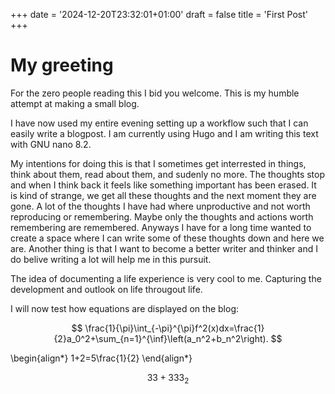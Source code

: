 +++
date = '2024-12-20T23:32:01+01:00'
draft = false
title = 'First Post'
+++

# My greeting
For the zero people reading this I bid you welcome. This is my humble attempt at making a small blog.

I have now used my entire evening setting up a workflow such that I can easily write a blogpost. I am currently using Hugo and I am writing this text with GNU nano 8.2.

My intentions for doing this is that I sometimes get interrested in things, think about them, read about them, and sudenly no more. The thoughts stop and when I think back it feels
like something important has been erased. It is kind of strange, we get all these thoughts and the next moment they are gone. A lot of the thoughts I have had where unproductive and 
not worth reproducing or remembering. Maybe only the thoughts and actions worth remembering are remembered. Anyways I have for a long time wanted to create a space where I can write
some of these thoughts down and here we are. Another thing is that I want to become a better writer and thinker and I do belive writing a lot will help me in this pursuit. 

The idea of documenting a life experience is very cool to me. Capturing the development and outlook on life througout life. 

I will now test how equations are displayed on the blog:

$$
\frac{1}{\pi}\int_{-\pi}^{\pi}f^2(x)dx=\frac{1}{2}a_0^2+\sum_{n=1}^{\inf}\left(a_n^2+b_n^2\right).
$$

\begin{align*}
1+2=5\frac{1}{2}
\end{align*}

$$33+333_2$$
